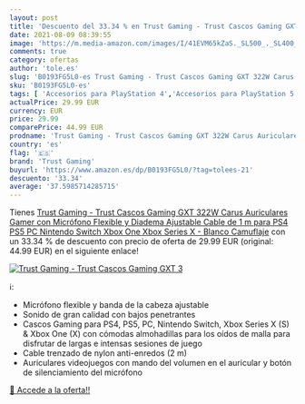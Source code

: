 ```yaml
---
layout: post
title: 'Descuento del 33.34 % en Trust Gaming - Trust Cascos Gaming GXT 3'
date: 2021-08-09 08:39:55
image: 'https://m.media-amazon.com/images/I/41EVM65kZaS._SL500_._SL400_.jpg'
comments: true
category: ofertas
author: 'tole.es'
slug: 'B0193FG5L0-es Trust Gaming - Trust Cascos Gaming GXT 322W Carus...'
sku: 'B0193FG5L0-es'
tags: [ 'Accesorios para PlayStation 4','Accesorios para PlayStation 5','Auriculares para PlayStation 5','Hardware y juegos para PlayStation 4','Hardware y juegos para PlayStation 5','Videojuegos','auriculares','nintendo','ps4','ps5','switch','trust gaming','xbox', ]
actualPrice: 29.99 EUR
currency: EUR
price: 29.99
comparePrice: 44.99 EUR
prodname: 'Trust Gaming - Trust Cascos Gaming GXT 322W Carus Auriculares Gamer con Micrófono Flexible y Diadema Ajustable  Cable de 1 m  para PS4  PS5  PC  Nintendo Switch  Xbox One  Xbox Series X - Blanco Camuflaje'
country: 'es'
flag: '🇪🇸'
brand: 'Trust Gaming'
buyurl: 'https://www.amazon.es/dp/B0193FG5L0/?tag=tolees-21'
descuento: '33.34'
average: '37.5985714285715'
---
```


Tienes [Trust Gaming - Trust Cascos Gaming GXT 322W Carus Auriculares Gamer con Micrófono Flexible y Diadema Ajustable  Cable de 1 m  para PS4  PS5  PC  Nintendo Switch  Xbox One  Xbox Series X - Blanco Camuflaje](https://www.amazon.es/dp/B0193FG5L0/?tag=tolees-21) con un 33.34 % de descuento con precio de oferta de 29.99 EUR (original: 44.99 EUR) en el siguiente enlace!

[![Trust Gaming - Trust Cascos Gaming GXT 3](https://m.media-amazon.com/images/I/41EVM65kZaS._SL500_._SL400_.jpg)](https://www.amazon.es/dp/B0193FG5L0/?tag=tolees-21)

ℹ️:

- Micrófono flexible y banda de la cabeza ajustable
- Sonido de gran calidad con bajos penetrantes
- Cascos Gaming para PS4, PS5, PC, Nintendo Switch, Xbox Series X (S) & Xbox One (X) con cómodas almohadillas para los oídos de malla para disfrutar de largas e intensas sesiones de juego
- Cable trenzado de nylon anti-enredos (2 m)
- Auriculares videojuegos con mando del volumen en el auricular y botón de silenciamiento del micrófono

[🛒 Accede a la oferta!!](https://www.amazon.es/dp/B0193FG5L0/?tag=tolees-21)
